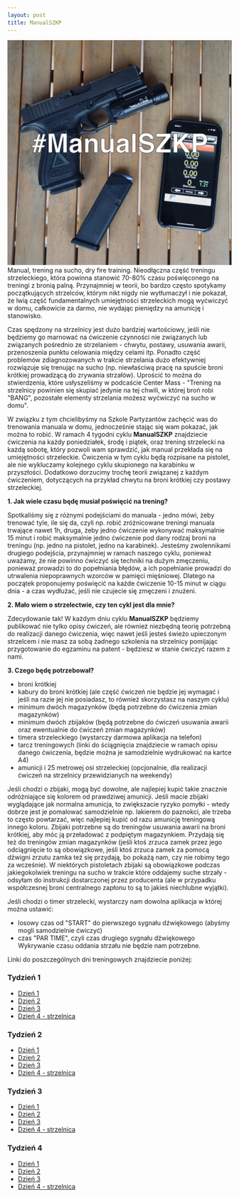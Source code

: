 ```yaml
---
layout: post
title: ManualSZKP
---
```

<img class="image-inline-small" src="/img/manualszkp/wprowadzenie.jpg">
Manual, trening na sucho, dry fire training. Nieodłączna część treningu strzeleckiego, która powinna stanowić 70-80% czasu poświęconego na treningi z bronią palną. Przynajmniej w teorii, bo bardzo często spotykamy początkujących strzelców, którym nikt nigdy nie wytłumaczył i nie pokazał, że lwią część fundamentalnych umiejętności strzeleckich mogą wyćwiczyć w domu, całkowicie za darmo, nie wydając pieniędzy na amunicję i stanowisko.

Czas spędzony na strzelnicy jest dużo bardziej wartościowy, jeśli nie będziemy go marnować na ćwiczenie czynności nie związanych lub związanych pośrednio ze strzelaniem - chwytu, postawy, usuwania awarii, przenoszenia punktu celowania między celami itp. Ponadto część problemów zdiagnozowanych w trakcie strzelania dużo efektywniej rozwiązuje się trenując na sucho (np. niewłaściwą pracę na spuście broni krótkiej prowadzącą do zrywania strzałów). Uprościć to można do stwierdzenia, które usłyszeliśmy w podcaście Center Mass - "Trening na strzelnicy powinien się skupiać jedynie na tej chwili, w której broń robi "BANG", pozostałe elementy strzelania możesz wyćwiczyć na sucho w domu".

W związku z tym chcielibyśmy na Szkole Partyzantów zachęcić was do trenowania manuala w domu, jednocześnie stając się wam pokazać, jak można to robić. W ramach 4 tygodni cyklu **ManualSZKP** znajdziecie ćwiczenia na każdy poniedziałek, środę i piątek, oraz trening strzelecki na każdą sobotę, który pozwoli wam sprawdzić, jak manual przekłada się na umiejętności strzeleckie. Ćwiczenia w tym cyklu będą rozpisane na pistolet, ale nie wykluczamy kolejnego cyklu skupionego na karabinku w przyszłości. Dodatkowo dorzucimy trochę teorii związanej z każdym ćwiczeniem, dotyczących na przykład chwytu na broni krótkiej czy postawy strzeleckiej.

**1. Jak wiele czasu będę musiał poświęcić na trening?**

Spotkaliśmy się z różnymi podejściami do manuala - jedno mówi, żeby trenować tyle, ile się da, czyli np. robić zróżnicowane treningi manuala trwające nawet 1h, druga, żeby jedno ćwiczenie wykonywać maksymalnie 15 minut i robić maksymalnie jedno ćwiczenie pod dany rodzaj broni na treningu (np. jedno na pistolet, jedno na karabinek). Jesteśmy zwolennikami drugiego podejścia, przynajmniej w ramach naszego cyklu, ponieważ uważamy, że nie powinno ćwiczyć się techniki na dużym zmęczeniu, ponieważ prowadzi to do popełniania błędów, a ich popełnianie prowadzi do utrwalenia niepoprawnych wzorców w pamięci mięśniowej. Dlatego na początek proponujemy poświęcić na każde ćwiczenie 10-15 minut w ciągu dnia - a czas wydłużać, jeśli nie czujecie się zmęczeni i znużeni.

**2. Mało wiem o strzelectwie, czy ten cykl jest dla mnie?**

Zdecydowanie tak! W każdym dniu cyklu **ManualSZKP** będziemy publikować nie tylko opisy ćwiczeń, ale również niezbędną teorię potrzebną do realizacji danego ćwiczenia, więc nawet jeśli jesteś świeżo upieczonym strzelcem i nie masz za sobą żadnego szkolenia na strzelnicy pomijając przygotowanie do egzaminu na patent - będziesz w stanie ćwiczyć razem z nami.

**3. Czego będę potrzebował?**
- broni krótkiej
- kabury do broni krótkiej (ale część ćwiczeń nie będzie jej wymagać i jeśli na razie jej nie posiadasz, to również skorzystasz na naszym cyklu)
- minimum dwóch magazynków (będą potrzebne do ćwiczenia zmian magazynków)
- minimum dwóch zbijaków (będą potrzebne do ćwiczeń usuwania awarii oraz ewentualnie do ćwiczeń zmian magazynków)
- timera strzeleckiego (wystarczy darmowa aplikacja na telefon)
- tarcz treningowych (linki do ściągnięcia znajdziecie w ramach opisu danego ćwiczenia, będzie można je samodzielnie wydrukować na kartce A4)
- amunicji i 25 metrowej osi strzeleckiej (opcjonalnie, dla realizacji ćwiczeń na strzelnicy przewidzianych na weekendy)

Jeśli chodzi o zbijaki, mogą być dowolne, ale najlepiej kupić takie znacznie odróżniające się kolorem od prawdziwej amunicji. Jeśli macie zbijaki wyglądające jak normalna amunicja, to zwiększacie ryzyko pomyłki - wtedy dobrze jest je pomalować samodzielnie np. lakierem do paznokci, ale trzeba to często powtarzać, więc najlepiej kupić od razu amunicję treningową innego koloru. Zbijaki potrzebne są do treningów usuwania awarii na broni krótkiej, aby móc ją przeładować z podpiętym magazynkiem. Przydają się też do treningów zmian magazynków (jeśli ktoś zrzuca zamek przez jego odciągnięcie to są obowiązkowe, jeśli ktoś zrzuca zamek za pomocą dźwigni zrzutu zamka też się przydają, bo pokażą nam, czy nie robimy tego za wcześnie). W niektórych pistoletach zbijaki są obowiązkowe podczas jakiegokolwiek treningu na sucho w trakcie które oddajemy suche strzały - odsyłam do instrukcji dostarczonej przez producenta (ale w przypadku współczesnej broni centralnego zapłonu to są to jakieś niechlubne wyjątki).

Jeśli chodzi o timer strzelecki, wystarczy nam dowolna aplikacja w której można ustawić:
- losowy czas od "START" do pierwszego sygnału dźwiękowego (abyśmy mogli samodzielnie ćwiczyć)
- czas "PAR TIME", czyli czas drugiego sygnału dźwiękowego
Wykrywanie czasu oddania strzału nie będzie nam potrzebne.

Linki do poszczególnych dni treningowych znajdziecie poniżej:
### <a name="spistresci"></a>Tydzień 1
* [Dzień 1](/manualszkp/t1d1)
* [Dzień 2](/manualszkp/t1d2)
* [Dzień 3](/manualszkp/t1d3)
* [Dzień 4 - strzelnica](/manualszkp/t1d4)

### Tydzień 2
* [Dzień 1](/manualszkp/t2d1)
* [Dzień 2](/manualszkp/t2d2)
* [Dzień 3](/manualszkp/t2d3)
* [Dzień 4 - strzelnica](/manualszkp/t2d4)

### Tydzień 3
* [Dzień 1](/manualszkp/t3d1)
* [Dzień 2](/manualszkp/t3d2)
* [Dzień 3](/manualszkp/t3d3)
* [Dzień 4 - strzelnica](/manualszkp/t3d4)

### Tydzień 4
* [Dzień 1](/manualszkp/t4d1)
* [Dzień 2](/manualszkp/t4d2)
* [Dzień 3](/manualszkp/t4d3)
* [Dzień 4 - strzelnica](/manualszkp/t4d4)
